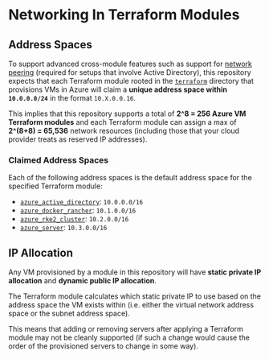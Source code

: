 # Networking In Terraform Modules

## Address Spaces

To support advanced cross-module features such as support for [network peering](https://en.wikipedia.org/wiki/Peering) (required for setups that involve Active Directory), this repository expects that each Terraform module rooted in the [`terraform`](../../terraform) directory that provisions VMs in Azure will claim a **unique address space within `10.0.0.0/24`** in the format `10.X.0.0.16`.

This implies that this repository supports a total of **2^8 = 256 Azure VM Terraform modules** and each Terraform module can assign a max of **2^(8+8) = 65,536** network resources (including those that your cloud provider treats as reserved IP addresses).

### Claimed Address Spaces

Each of the following address spaces is the default address space for the specified Terraform module:

- [`azure_active_directory`](../../terraform/azure_active_directory): `10.0.0.0/16`
- [`azure_docker_rancher`](../../terraform/azure_docker_rancher): `10.1.0.0/16`
- [`azure_rke2_cluster`](../../terraform/azure_rke2_cluster): `10.2.0.0/16`
- [`azure_server`](../../terraform/azure_server): `10.3.0.0/16`

## IP Allocation

Any VM provisioned by a module in this repository will have **static private IP allocation** and **dynamic public IP allocation**.

The Terraform module calculates which static private IP to use based on the address space the VM exists within (i.e. either the virtual network address space or the subnet address space).

This means that adding or removing servers after applying a Terraform module may not be cleanly supported (if such a change would cause the order of the provisioned servers to change in some way).
